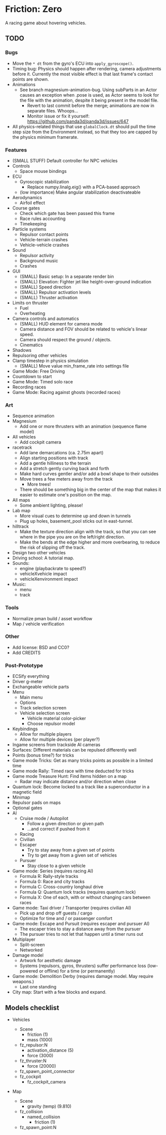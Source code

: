 Friction: Zero
==============

A racing game about hovering vehicles.


TODO
----

### Bugs

* Move the `* dt` from the gyro's ECU into `apply_gyroscope()`.
* Timing bug: Physics should happen after rendering, camera adjustments before
  it. Currently the most visible effect is that last frame's contact points are
  shown.
* Animations
  * See branch magnesium-animation-bug. Using subParts in an Actor causes an
    exception when .pose is used, as Actor seems to look for the file with the
    animation, despite it being present in the model file.
    * Revert to last commit before the merge; animations are now in separate
      files. Whoops...
    * Monitor issue or fix it yourself: https://github.com/panda3d/panda3d/issues/647
* All physics-related things that use `globalClock.dt` should pull the time step
  size from the Environment instead, so that they too are capped by the physics
  minimum framerate.


### Features

* (SMALL STUFF) Default controller for NPC vehicles
* Controls
  * Space mouse bindings
* ECU
  * Gyroscopic stabilization
    * Replace numpy.linalg.eig() with a PCA-based approach
  * (low importance) Make angular stabilization deactivateable
* Aerodynamics
  * Airfoil effect
* Course gates
  * Check which gate has been passed this frame
  * Race rules accounting
  * Timekeeping
* Particle systems
  * Repulsor contact points
  * Vehicle-terrain crashes
  * Vehicle-vehicle crashes
* Sound
  * Repulsor activity
  * Background music
  * Crashes
* GUI
  * (SMALL) Basic setup: In a separate render bin
  * (SMALL) Elevation: Fighter jet like height-over-ground indication
  * (SMALL) Speed direction
  * (SMALL) Repulsor activation levels
  * (SMALL) Thruster activation
* Limits on thruster
  * Fuel
  * Overheating
* Camera controls and automatics
  * (SMALL) HUD element for camera mode
  * Camera distance and FOV should be related to vehicle's linear speed.
  * Camera should respect the ground / objects.
  * Cinematics
* Shadows
* Repulsoring other vehicles
* Clamp timestep in physics simulation
  * (SMALL) Move value min_frame_rate into settings file
* Game Mode: Free Driving
* Countdown to start
* Game Mode: Timed solo race
* Recording races
* Game Mode: Racing against ghosts (recorded races)


### Art
* Sequence animation
* Magnesium
  * Add one or more thrusters with an animation (sequence flame model)
* All vehicles
  * Add cockpit camera
* racetrack
  * Add lane demarcations (ca. 2.75m apart)
  * Align starting positions with track
  * Add a gentle hilliness to the terrain
  * Add a stretch gently curving back and forth
  * Make hard curves gentler and/or add a bowl shape to their outsides
  * Move trees a few meters away from the track
    * More trees!
  * There should be something big in the center of the map that makes it easier
    to estimate one's position on the map.
* All maps
  * Some ambient lighting, please!
* Lab map
  * More visual cues to determine up and down in tunnels
  * Plug up holes, basement_pool sticks out in east-tunnel.
* hilltrack
  * Make the texture direction align with the track, so that you can see where
    in the pipe you are on the left/right direction.
  * Make the bends at the edge higher and more overbearing, to reduce the risk
    of slipping off the track.
* Design two other vehicles
* Driving school: A tutorial map.
* Sounds:
  * engine (playbackrate to speed?)
  * vehicleXvehicle impact
  * vehicleXenvironment impact
* Music:
  * menu
  * track


### Tools

* Normalize pman build / asset workflow
* Map / vehicle verification


### Other

* Add license: BSD and CC0?
* Add CREDITS


### Post-Prototype

* ECSify everything
* Driver g-meter
* Exchangeable vehicle parts
* Menu
  * Main menu
  * Options
  * Track selection screen
  * Vehicle selection screen
    * Vehicle material color-picker
    * Choose repulsor model
* Keybindings
  * Allow for multiple players
  * Allow for multiple devices (per player?)
* Ingame screens from trackside AI cameras
* Surfaces: Different materials can be repulsed differently well
* Points (bonus time?) for tricks
* Game mode Tricks: Get as many tricks points as possible in a limited time
* Game mode Rally: Timed race with time deducted for tricks
* Game mode Treasure Hunt: Find items hidden on a map
  * Radar may indicate distance and/or direction when close
* Quantum lock: Become locked to a track like a superconductor in a magnetic
  field
* Minimap
* Repulsor pads on maps
* Optional gates
* AI
  * Cruise mode / Autopilot
    * Follow a given direction or given path
    * ...and correct if pushed from it
  * Racing
  * Civilian
  * Escaper
    * Try to stay away from a given set of points
    * Try to get away from a given set of vehicles
  * Pursuer
    * Stay close to a given vehicle
* Game mode: Series (requires racing AI)
  * Formula R: Rally-style tracks
  * Formula 0: Race and city tracks
  * Formula C: Cross-country longhaul drive
  * Formula Q: Quantum lock tracks (requires quantum lock)
  * Formula X: One of each, with or without changing cars between races
* Game mode: Taxi driver / Transporter (requires civilian AI)
  * Pick up and drop off guests / cargo
  * Optimize for time and / or passenger comfort
* Game mode: Escape and Pursuit (requires escaper and pursuer AI)
  * The escaper tries to stay a distance away from the pursuer
  * The pursuer tries to not let that happen until a timer runs out
* Multiplayer
  * Split-screen
  * Networked
* Damage model
  * Artwork for aesthetic damage
  * Systems (repulsors, gyros, thrusters) suffer performance loss (low-powered
    or offline) for a time (or permanently)
* Game mode: Demolition Derby (requires damage model. May require weapons.)
  * Last one standing
* City map: Start with a few blocks and expand.


Models checklist
----------------

* Vehicles
  * Scene
    * friction			(1)
    * mass			(1000)
  * fz_repulsor:N
    * activation_distance	(5)
    * force			(3000)
  * fz_thruster:N
    * force			(20000)
  * fz_spawn_point_connector
  * fz_cockpit
    * fz_cockpit_camera

* Map
  * Scene
    * gravity (temp)		(9.810)
  * fz_collision
    * named_collision
      * friction		(1)
  * fz_spawn_point:N
